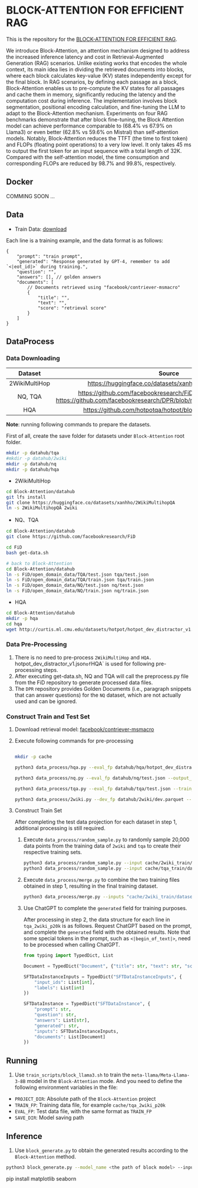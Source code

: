 # BLOCK-ATTENTION FOR EFFICIENT RAG

This is the repository for the [BLOCK-ATTENTION FOR EFFICIENT RAG](https://arxiv.org/abs/2409.15355).

We introduce Block-Attention, an attention mechanism designed to address the increased inference latency and cost in
Retrieval-Augmented Generation (RAG) scenarios. Unlike existing works that encodes the whole context, its main idea lies
in dividing the retrieved documents into blocks, where each block calculates key-value (KV) states independently except
for the final block. In RAG scenarios, by defining each passage as a block, Block-Attention enables us to pre-compute
the KV states for all passages and cache them in memory, significantly reducing the latency and the computation cost
during inference. The implementation involves block segmentation, positional encoding calculation, and fine-tuning the
LLM to adapt to the Block-Attention mechanism. Experiments on four RAG benchmarks demonstrate that after block
fine-tuning, the Block Attention model can achieve performance comparable to (68.4\% vs 67.9\% on Llama3) or even
better (62.8\% vs 59.6\% on Mistral) than self-attention models. Notably, Block-Attention reduces the TTFT (the time to
first token) and FLOPs (floating point operations) to a very low level. It only takes 45 ms to output the first token
for an input sequence with a total length of 32K. Compared with the self-attention model, the time consumption and
corresponding FLOPs are reduced by 98.7\% and 99.8\%, respectively.

## Docker 

COMMING SOON ...


## Data

- Train Data: [download](https://drive.google.com/file/d/1swfHOjguNCkcZvJuioygrjZ7b67aarUL/view?usp=sharing)

Each line is a training example, and the data format is as follows:

```text
{
    "prompt": "train prompt",
    "generated": "Response generated by GPT-4, remember to add `<|eot_id|>` during training.",
    "question": "",
    "answers": [], // golden answers
    "documents": [
        // Documents retrieved using "facebook/contriever-msmacro"
        {
            "title": "",
            "text": "",
            "score": "retrieval score"
        }
    ]
}
```

## DataProcess

### Data Downloading

|      Dataset      |                                                                     Source                                                                     |
|:-------------:|:------------------------------------------------------------------------------------------------------------------------------------------:|
| 2WikiMultiHop |                                           https://huggingface.co/datasets/xanhho/2WikiMultihopQA                                           |
|    NQ, TQA    | https://github.com/facebookresearch/FiD/blob/main/get-data.sh; https://github.com/facebookresearch/DPR/blob/main/dpr/data/download_data.py |
|      HQA      |                                         https://github.com/hotpotqa/hotpot/blob/master/download.sh                                         |

**Note**: running following commands to prepare the datasets.

First of all, create the save folder for datasets under `Block-Attention` root folder.

```bash
mkdir -p datahub/tqa
#mkdir -p datahub/2wiki
mkdir -p datahub/nq
mkdir -p datahub/hqa
```

- 2WikiMultiHop

```bash
cd Block-Attention/datahub
git lfs install 
git clone https://huggingface.co/datasets/xanhho/2WikiMultihopQA
ln -s 2WikiMultihopQA 2wiki
```

- NQ、TQA

```bash 
cd Block-Attention/datahub 
git clone https://github.com/facebookresearch/FiD

cd FiD
bash get-data.sh 

# back to Block-Attention
cd Block-Attention/datahub
ln -s FiD/open_domain_data/TQA/test.json tqa/test.json
ln -s FiD/open_domain_data/TQA/train.json tqa/train.json
ln -s FiD/open_domain_data/NQ/test.json nq/test.json
ln -s FiD/open_domain_data/NQ/train.json nq/train.json
```

- HQA

```bash
cd Block-Attention/datahub
mkdir -p hqa
cd hqa 
wget http://curtis.ml.cmu.edu/datasets/hotpot/hotpot_dev_distractor_v1.json
```

### Data Pre-Processing

1. There is no need to pre-process `2WikiMultiHop` and `HQA. `hotpot_dev_distractor_v1.json` of `HQA` is used for following pre-processing steps.
2. After executing get-data.sh, NQ and TQA will call the preprocess.py file from the FiD repository to generate processed data files.
3. The `DPR` repository provides Golden Documents (i.e., paragraph snippets that can answer questions) for the `NQ` dataset, which are not actually used and can be ignored.

### Construct Train and Test Set

1. Download retrieval model: [facebook/contriever-msmacro](https://huggingface.co/facebook/contriever-msmarco)
2. Execute following commands for pre-processing

    ```bash 
    
    mkdir -p cache
    
    python3 data_process/hqa.py --eval_fp datahub/hqa/hotpot_dev_distractor_v1.json --output_dir cache
    
    python3 data_process/nq.py --eval_fp datahub/nq/test.json --output_dir cache
    
    python3 data_process/tqa.py --eval_fp datahub/tqa/test.json --train_fp datahub/tqa/train.json --output_dir cache
    
    python3 data_process/2wiki.py --dev_fp datahub/2wiki/dev.parquet --train_fp datahub/2wiki/train.parquet --output_dir cache
    ```

3. Construct Train Set

    After completing the test data projection for each dataset in step 1, additional processing is still required.
    
    1. Execute `data_process/random_sample.py` to randomly sample 20,000 data points from the training data of `2wiki` and `tqa` to create their respective training sets.
    
        ```bash
        python3 data_process/random_sample.py --input cache/2wiki_train/dataset --output cache/2wiki_train/dataset_p20k --num_samples 20000
        python3 data_process/random_sample.py --input cache/tqa_train/dataset --output cache/tqa_train/dataset_p20k --num_samples 20000
        ```
    
    2. Execute `data_process/merge.py` to combine the two training files obtained in step 1, resulting in the final training dataset.
    
        ```bash 
        python3 data_process/merge.py --inputs "cache/2wiki_train/dataset_p20k cache/tqa_train/dataset_p20k" --output cache/tqa_2wiki_p20k
        ```
    
    3. Use ChatGPT to complete the `generated` field for training purposes.
       
        After processing in step 2, the data structure for each line in `tqa_2wiki_p20k` is as follows. Request ChatGPT based on the prompt, and complete the `generated` field with the obtained results.
        Note that some special tokens in the prompt, such as `<|begin_of_text|>`, need to be processed when calling ChatGPT.
        
        ```python
        from typing import TypedDict, List
        
        Document = TypedDict("Document", {"title": str, "text": str, "score": float})
        
        SFTDataInstanceInputs = TypedDict("SFTDataInstanceInputs", {
            "input_ids": List[int],
            "labels": List[int]
        })
        
        SFTDataInstance = TypedDict("SFTDataInstance", {
            "prompt": str,
            "question": str,
            "answers": List[str],
            "generated": str,
            "inputs": SFTDataInstanceInputs,
            "documents": List[Document]
        })
        ```

## Running

1. Use `train_scripts/block_llama3.sh` to train the `meta-llama/Meta-Llama-3-8B` model in the `Block-Attention` mode. And you need to define the following environment variables in the file:

- `PROJECT_DIR`: Absolute path of the `Block-Attention` project
- `TRAIN_FP`: Training data file, for example `cache/tqa_2wiki_p20k`
- `EVAL_FP`: Test data file, with the same format as `TRAIN_FP`
- `SAVE_DIR`: Model saving path

## Inference

1. Use `block_generate.py` to obtain the generated results according to the `Block-Attention` method.

```bash
python3 block_generate.py --model_name <the path of block model> --input_file <a jsonline file and each line of JSON has "prompt" field, such as "cache/hqa_eval/dataset">
```



pip install matplotlib seaborn